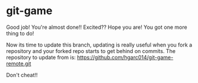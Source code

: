 git-game
========

Good job! You're almost done!! Excited??
Hope you are! You got one more thing to do!

Now its time to update this branch,
updating is really useful when you fork a
repository and your forked repo starts to
get behind on commits. The repository to
update from is: https://github.com/hgarc014/git-game-remote.git

Don't cheat!!

